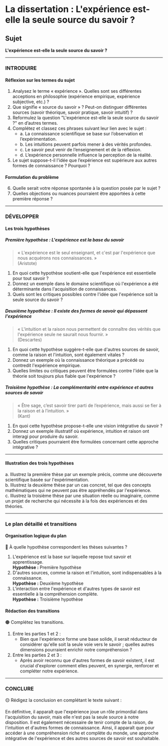 # La dissertation : L'expérience est-elle la seule source du savoir ?

## Sujet
**L'expérience est-elle la seule source du savoir ?**

---

### INTRODUIRE

#### Réflexion sur les termes du sujet

1. Analysez le terme « expérience ». Quelles sont ses différentes acceptions en philosophie (expérience empirique, expérience subjective, etc.) ?
2. Que signifie « source du savoir » ? Peut-on distinguer différentes sources (savoir théorique, savoir pratique, savoir intuitif) ?
3. Reformulez la question "L'expérience est-elle la seule source du savoir ?" en d’autres termes.
4. Complétez et classez ces phrases suivant leur lien avec le sujet :
   - a. La connaissance scientifique se base sur l’observation et l’expérimentation.
   - b. Les intuitions peuvent parfois mener à des vérités profondes.
   - c. Le savoir peut venir de l’enseignement et de la réflexion.
   - d. L’expérience personnelle influence la perception de la réalité.
5. Le sujet suppose-t-il l'idée que l’expérience est supérieure aux autres formes de connaissance ? Pourquoi ?

#### Formulation du problème

6. Quelle serait votre réponse spontanée à la question posée par le sujet ?
7. Quelles objections ou nuances pourraient être apportées à cette première réponse ?

---

### DÉVELOPPER

#### Les trois hypothèses

##### Première hypothèse : L'expérience est la base du savoir

> « L'expérience est le seul enseignant, et c'est par l'expérience que nous acquérons nos connaissances. »  
> (Aristote)

1. En quoi cette hypothèse soutient-elle que l'expérience est essentielle pour tout savoir ?
2. Donnez un exemple dans le domaine scientifique où l'expérience a été déterminante dans l'acquisition de connaissances.
3. Quels sont les critiques possibles contre l'idée que l'expérience soit la seule source du savoir ?

##### Deuxième hypothèse : Il existe des formes de savoir qui dépassent l'expérience

> « L'intuition et la raison nous permettent de connaître des vérités que l'expérience seule ne saurait nous fournir. »  
> (Descartes)

1. En quoi cette hypothèse suggère-t-elle que d'autres sources de savoir, comme la raison et l'intuition, sont également vitales ?
2. Donnez un exemple où la connaissance théorique a précédé ou contredit l'expérience empirique.
3. Quelles limites ou critiques peuvent être formulées contre l'idée que la théorie soit toujours plus fiable que l'expérience ?

##### Troisième hypothèse : La complémentarité entre expérience et autres sources de savoir

> « Être sage, c’est savoir tirer parti de l’expérience, mais aussi se fier à la raison et à l’intuition. »  
> (Kant)

1. En quoi cette hypothèse propose-t-elle une vision intégrative du savoir ? 
2. Donnez un exemple illustratif où expérience, intuition et raison ont interagi pour produire du savoir.
3. Quelles critiques pourraient être formulées concernant cette approche intégrative ?

---

#### Illustration des trois hypothèses

a. Illustrez la première thèse par un exemple précis, comme une découverte scientifique basée sur l'expérimentation.  
b. Illustrez la deuxième thèse par un cas concret, tel que des concepts mathématiques qui ne peuvent pas être appréhendés par l'expérience.  
c. Illustrez la troisième thèse par une situation réelle ou imaginaire, comme un projet de recherche qui nécessite à la fois des expériences et des théories.

---

### Le plan détaillé et transitions

#### Organisation logique du plan

🔴 À quelle hypothèse correspondent les thèses suivantes ?

1. L'expérience est la base sur laquelle repose tout savoir et apprentissage.  
   **Hypothèse :** Première hypothèse  
2. D'autres sources, comme la raison et l'intuition, sont indispensables à la connaissance.  
   **Hypothèse :** Deuxième hypothèse  
3. L'interaction entre l'expérience et d'autres types de savoir est essentielle à la compréhension complète.  
   **Hypothèse :** Troisième hypothèse  

#### Rédaction des transitions

🟠 Complétez les transitions.

1. Entre les parties 1 et 2 :  
   - Bien que l'expérience forme une base solide, il serait réducteur de considérer qu'elle soit la seule voie vers le savoir ; quelles autres dimensions pourraient enrichir notre compréhension ?
2. Entre les parties 2 et 3 :  
   - Après avoir reconnu que d'autres formes de savoir existent, il est crucial d'explorer comment elles peuvent, en synergie, renforcer et compléter notre expérience.

---

### CONCLURE

🟡 Rédigez la conclusion en complétant le texte suivant :

En définitive, il apparaît que l'expérience joue un rôle primordial dans l'acquisition du savoir, mais elle n'est pas la seule source à notre disposition. Il est également nécessaire de tenir compte de la raison, de l'intuition et d'autres formes de connaissance. Ainsi, il apparaît que pour accéder à une compréhension riche et complète du monde, une approche intégrative de l'expérience et des autres sources de savoir est souhaitable.